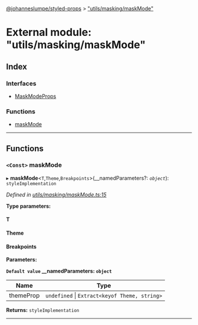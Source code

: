[@johanneslumpe/styled-props](../README.md) > ["utils/masking/maskMode"](../modules/_utils_masking_maskmode_.md)

# External module: "utils/masking/maskMode"

## Index

### Interfaces

* [MaskModeProps](../interfaces/_utils_masking_maskmode_.maskmodeprops.md)

### Functions

* [maskMode](_utils_masking_maskmode_.md#maskmode)

---

## Functions

<a id="maskmode"></a>

### `<Const>` maskMode

▸ **maskMode**<`T`,`Theme`,`Breakpoints`>(__namedParameters?: *`object`*): `styleImplementation`

*Defined in [utils/masking/maskMode.ts:15](https://github.com/johanneslumpe/styled-props/blob/8e709f1/src/utils/masking/maskMode.ts#L15)*

**Type parameters:**

#### T 
#### Theme 
#### Breakpoints 
**Parameters:**

**`Default value` __namedParameters: `object`**

| Name | Type |
| ------ | ------ |
| themeProp | `undefined` \| `Extract<keyof Theme, string>` |

**Returns:** `styleImplementation`

___

